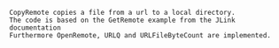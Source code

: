 	CopyRemote copies a file from a url to a local directory.
	The code is based on the GetRemote example from the JLink documentation 
	Furthermore OpenRemote, URLQ and URLFileByteCount are implemented.
